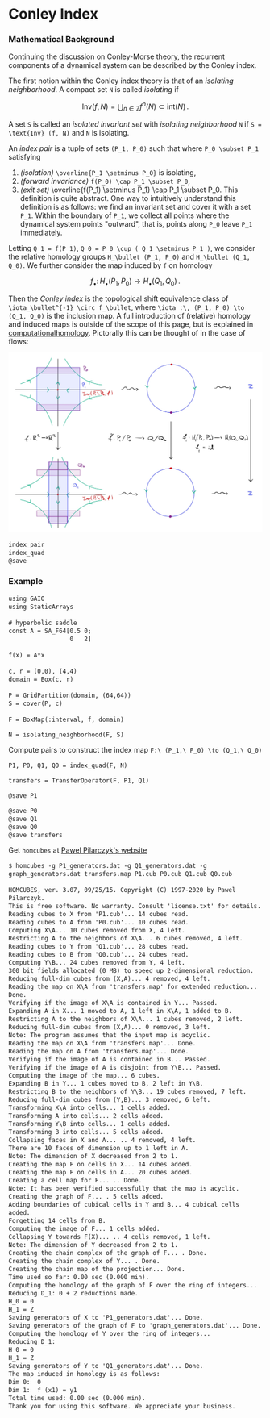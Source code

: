 # Conley Index

### Mathematical Background

Continuing the discussion on Conley-Morse theory, the recurrent components of a dynamical system can be described by the Conley index. 

The first notion within the Conley index theory is that of an _isolating neighborhood_. A compact set ``N`` is called _isolating_ if 
```math
\text{Inv} (f, N) = \bigcup_{n \in \mathbb{Z}} f^n (N) \subset \text{int} (N) \, .
```
A set ``S`` is called an _isolated invariant set_ with _isolating neighborhood_ ``N`` if ``S = \text{Inv} (f, N)`` and ``N`` is isolating. 

An _index pair_ is a tuple of sets ``(P_1, P_0)`` such that where ``P_0 \subset P_1`` satisfying
1. _(isolation)_ ``\overline{P_1 \setminus P_0}`` is isolating,
2. _(forward invariance)_ ``f(P_0) \cap P_1 \subset P_0``,
3. _(exit set)_ \overline{f(P_1) \setminus P_1} \cap P_1 \subset P_0. 
This definition is quite abstract. One way to intuitively understand this definition is as follows: we find an invariant set and cover it with a set ``P_1``. Within the boundary of ``P_1``, we collect all points where the dynamical system points "outward", that is, points along ``P_0`` leave ``P_1`` immediately. 

Letting ``Q_1 = f(P_1)``, ``Q_0 = P_0 \cup ( Q_1 \setminus P_1 )``, we consider the relative homology groups ``H_\bullet (P_1, P_0)`` and ``H_\bullet (Q_1, Q_0)``. We further consider the map induced by ``f`` on homology
```math
f_\bullet :\, H_\bullet (P_1, P_0) \to H_\bullet (Q_1, Q_0) \, . 
```
Then the _Conley index_ is the topological shift equivalence class of ``\iota_\bullet^{-1} \circ f_\bullet``, where ``\iota :\, (P_1, P_0) \to (Q_1, Q_0)`` is the inclusion map. A full introduction of (relative) homology and induced maps is outside of the scope of this page, but is explained in [computationalhomology](@cite). Pictorally this can be thought of in the case of flows:

![intuitive example of the Conley index](../assets/Conley-21.jpg)

```@docs; canonical=false
index_pair
index_quad
@save
```

### Example

```@example 1
using GAIO
using StaticArrays

# hyperbolic saddle
const A = SA_F64[0.5 0;
                 0   2]

f(x) = A*x

c, r = (0,0), (4,4)
domain = Box(c, r)

P = GridPartition(domain, (64,64))
S = cover(P, c)

F = BoxMap(:interval, f, domain)
```

```@example 1
N = isolating_neighborhood(F, S)
```

Compute pairs to construct the index map ``F:\ (P_1,\ P_0) \to (Q_1,\ Q_0)``

```@example 1
P1, P0, Q1, Q0 = index_quad(F, N)
```

```@example 1
transfers = TransferOperator(F, P1, Q1)
```

```@example 1
@save P1 
```

```@example 1
@save P0
@save Q1
@save Q0
@save transfers
```

Get `homcubes` at [Pawel Pilarczyk's website](http://www.pawelpilarczyk.com/chomp/software/)

```
$ homcubes -g P1_generators.dat -g Q1_generators.dat -g graph_generators.dat transfers.map P1.cub P0.cub Q1.cub Q0.cub

HOMCUBES, ver. 3.07, 09/25/15. Copyright (C) 1997-2020 by Pawel Pilarczyk.
This is free software. No warranty. Consult 'license.txt' for details.
Reading cubes to X from 'P1.cub'... 14 cubes read.
Reading cubes to A from 'P0.cub'... 10 cubes read.
Computing X\A... 10 cubes removed from X, 4 left.
Restricting A to the neighbors of X\A... 6 cubes removed, 4 left.
Reading cubes to Y from 'Q1.cub'... 28 cubes read.
Reading cubes to B from 'Q0.cub'... 24 cubes read.
Computing Y\B... 24 cubes removed from Y, 4 left.
300 bit fields allocated (0 MB) to speed up 2-dimensional reduction.
Reducing full-dim cubes from (X,A)... 4 removed, 4 left.
Reading the map on X\A from 'transfers.map' for extended reduction... Done.
Verifying if the image of X\A is contained in Y... Passed.
Expanding A in X... 1 moved to A, 1 left in X\A, 1 added to B.
Restricting A to the neighbors of X\A... 1 cubes removed, 2 left.
Reducing full-dim cubes from (X,A)... 0 removed, 3 left.
Note: The program assumes that the input map is acyclic.
Reading the map on X\A from 'transfers.map'... Done.
Reading the map on A from 'transfers.map'... Done.
Verifying if the image of A is contained in B... Passed.
Verifying if the image of A is disjoint from Y\B... Passed.
Computing the image of the map... 6 cubes.
Expanding B in Y... 1 cubes moved to B, 2 left in Y\B.
Restricting B to the neighbors of Y\B... 19 cubes removed, 7 left.
Reducing full-dim cubes from (Y,B)... 3 removed, 6 left.
Transforming X\A into cells... 1 cells added.
Transforming A into cells... 2 cells added.
Transforming Y\B into cells... 1 cells added.
Transforming B into cells... 5 cells added.
Collapsing faces in X and A... .. 4 removed, 4 left.
There are 10 faces of dimension up to 1 left in A.
Note: The dimension of X decreased from 2 to 1.
Creating the map F on cells in X... 14 cubes added.
Creating the map F on cells in A... 20 cubes added.
Creating a cell map for F... .. Done.
Note: It has been verified successfully that the map is acyclic.
Creating the graph of F... . 5 cells added.
Adding boundaries of cubical cells in Y and B... 4 cubical cells added.
Forgetting 14 cells from B.
Computing the image of F... 1 cells added.
Collapsing Y towards F(X)... .. 4 cells removed, 1 left.
Note: The dimension of Y decreased from 2 to 1.
Creating the chain complex of the graph of F... . Done.
Creating the chain complex of Y... . Done.
Creating the chain map of the projection... Done.
Time used so far: 0.00 sec (0.000 min).
Computing the homology of the graph of F over the ring of integers...
Reducing D_1: 0 + 2 reductions made. 
H_0 = 0
H_1 = Z
Saving generators of X to 'P1_generators.dat'... Done.
Saving generators of the graph of F to 'graph_generators.dat'... Done.
Computing the homology of Y over the ring of integers...
Reducing D_1: 
H_0 = 0
H_1 = Z
Saving generators of Y to 'Q1_generators.dat'... Done.
The map induced in homology is as follows:
Dim 0:  0
Dim 1:  f (x1) = y1
Total time used: 0.00 sec (0.000 min).
Thank you for using this software. We appreciate your business.
```
